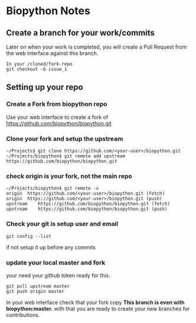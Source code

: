 # Biopython Notes

## Create a branch for your work/commits
Later on when your work is completed, you will create a Pull Request from the web interface against this branch.

```
In your /cloned/fork-repo
git checkout -b issue_1
```

## Setting up your repo

### Create a Fork from biopython repo

Use your web interface to create a fork of https://github.com/biopython/biopython.git

### Clone your fork and setup the upstream
```
~/Projects$ git clone https://github.com/<your-user>/biopython.git
~/Projects/biopython$ git remote add upstream https://github.com/biopython/biopython.git
```
### check origin is your fork, not the main repo
```
~/Projects/biopython$ git remote -v
origin	https://github.com/<your-user>/biopython.git (fetch)
origin	https://github.com/<your-user>/biopython.git (push)
upstream	https://github.com/biopython/biopython.git (fetch)
upstream	https://github.com/biopython/biopython.git (push)
```
### Check your git is setup user and email
```
git config --list
```
if not setup it up before any commits

### update your local master and fork
your need your github token ready for this.
```
git pull upstream master
git push origin master
```
In your web interface check that your fork copy **This branch is even with biopython:master.** with that you are ready to create your new branches for contributions.
